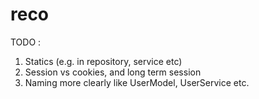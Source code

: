 # reco
TODO :
1) Statics (e.g. in repository, service etc)
2) Session vs cookies, and long term session
3) Naming more clearly like UserModel, UserService etc.